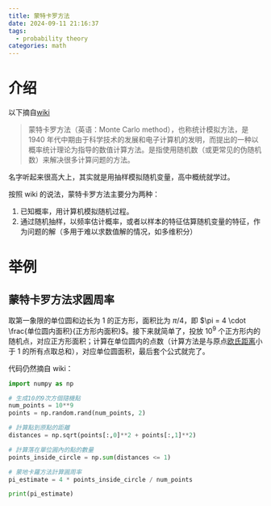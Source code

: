 ```yaml
---
title: 蒙特卡罗方法
date: 2024-09-11 21:16:37
tags: 
  - probability theory
categories: math
---
```


# 介绍

以下摘自[wiki](https://zh.wikipedia.org/wiki/%E8%92%99%E5%9C%B0%E5%8D%A1%E7%BE%85%E6%96%B9%E6%B3%95)

> 蒙特卡罗方法（英语：Monte Carlo method），也称统计模拟方法，是 1940 年代中期由于科学技术的发展和电子计算机的发明，而提出的一种以概率统计理论为指导的数值计算方法。是指使用随机数（或更常见的伪随机数）来解决很多计算问题的方法。

名字听起来很高大上，其实就是用抽样模拟随机变量，高中概统就学过。

按照 wiki 的说法，蒙特卡罗方法主要分为两种：

1. 已知概率，用计算机模拟随机过程。
2. 通过随机抽样，以频率估计概率，或者以样本的特征估算随机变量的特征，作为问题的解（多用于难以求数值解的情况，如多维积分）

# 举例

## 蒙特卡罗方法求圆周率

取第一象限的单位圆和边长为 1 的正方形，面积比为 $\pi / 4$，即 $\pi = 4 \cdot \frac{单位圆内面积}{正方形内面积}$。接下来就简单了，投放 $10^9$ 个正方形内的随机点，对应正方形面积；计算在单位圆内的点数（计算方法是与原点[欧氏距离](https://zh.wikipedia.org/wiki/%E6%AC%A7%E5%87%A0%E9%87%8C%E5%BE%97%E8%B7%9D%E7%A6%BB)小于 1 的所有点取总和），对应单位圆面积，最后套个公式就完了。

代码仍然摘自 wiki：

```python
import numpy as np

# 生成10的9次方個隨機點
num_points = 10**9
points = np.random.rand(num_points, 2)

# 計算點到原點的距離
distances = np.sqrt(points[:,0]**2 + points[:,1]**2)

# 計算落在單位圓內的點的數量
points_inside_circle = np.sum(distances <= 1)

# 蒙地卡羅方法計算圓周率
pi_estimate = 4 * points_inside_circle / num_points

print(pi_estimate)
```
